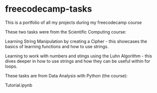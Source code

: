 # freecodecamp-tasks

This is a portfolio of all my projects during my freecodecamp course

These two tasks were from the Scientific Computing course:

Learning String Manipulation by creating a Cipher - this showcases the basics of learning functions and how to use strings.

Learning to work with numbers and stings using the Luhn Algorithm - this dives deeper in how to use strings and how they can be useful within for loops.

These tasks are from Data Analysis with Python (the course):

Tutorial.ipynb
